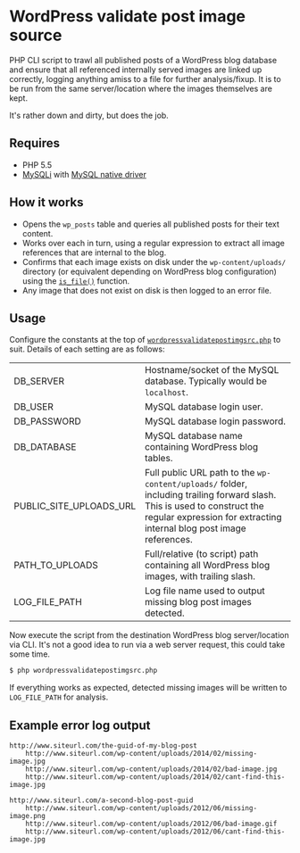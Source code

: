 # WordPress validate post image source
PHP CLI script to trawl all published posts of a WordPress blog database and ensure that all referenced internally served images are linked up correctly, logging anything amiss to a file for further analysis/fixup. It is to be run from the same server/location where the images themselves are kept.

It's rather down and dirty, but does the job.

## Requires
- PHP 5.5
- [MySQLi](http://php.net/mysqli) with [MySQL native driver](http://php.net/manual/en/book.mysqlnd.php)

## How it works
- Opens the `wp_posts` table and queries all published posts for their text content.
- Works over each in turn, using a regular expression to extract all image references that are internal to the blog.
- Confirms that each image exists on disk under the `wp-content/uploads/` directory (or equivalent depending on WordPress blog configuration) using the [`is_file()`](http://php.net/manual/en/function.is-file.php) function.
- Any image that does not exist on disk is then logged to an error file.

## Usage
Configure the constants at the top of [`wordpressvalidatepostimgsrc.php`](wordpressvalidatepostimgsrc.php) to suit. Details of each setting are as follows:

<table>
	<tr>
		<td>DB_SERVER</td>
		<td>Hostname/socket of the MySQL database. Typically would be <code>localhost</code>.</td>
	</tr>
	<tr>
		<td>DB_USER</td>
		<td>MySQL database login user.</td>
	</tr>
	<tr>
		<td>DB_PASSWORD</td>
		<td>MySQL database login password.</td>
	</tr>
	<tr>
		<td>DB_DATABASE</td>
		<td>MySQL database name containing WordPress blog tables.</td>
	</tr>
	<tr>
		<td>PUBLIC_SITE_UPLOADS_URL</td>
		<td>Full public URL path to the <code>wp-content/uploads/</code> folder, including trailing forward slash. This is used to construct the regular expression for extracting internal blog post image references.</td>
	</tr>
	<tr>
		<td>PATH_TO_UPLOADS</td>
		<td>Full/relative (to script) path containing all WordPress blog images, with trailing slash.</td>
	</tr>
	<tr>
		<td>LOG_FILE_PATH</td>
		<td>Log file name used to output missing blog post images detected.</td>
	</tr>
</table>

Now execute the script from the destination WordPress blog server/location via CLI. It's not a good idea to run via a web server request, this could take some time.

```sh
$ php wordpressvalidatepostimgsrc.php
```

If everything works as expected, detected missing images will be written to `LOG_FILE_PATH` for analysis.

## Example error log output

```
http://www.siteurl.com/the-guid-of-my-blog-post
	http://www.siteurl.com/wp-content/uploads/2014/02/missing-image.jpg
	http://www.siteurl.com/wp-content/uploads/2014/02/bad-image.jpg
	http://www.siteurl.com/wp-content/uploads/2014/02/cant-find-this-image.jpg

http://www.siteurl.com/a-second-blog-post-guid
	http://www.siteurl.com/wp-content/uploads/2012/06/missing-image.png
	http://www.siteurl.com/wp-content/uploads/2012/06/bad-image.gif
	http://www.siteurl.com/wp-content/uploads/2012/06/cant-find-this-image.jpg
```
